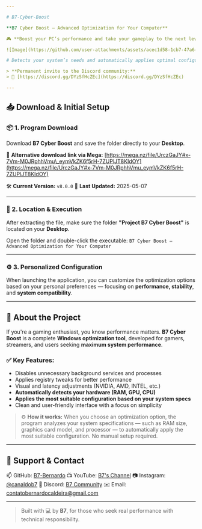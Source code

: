 ```yaml
---

# B7-Cyber-Boost

**B7 Cyber Boost – Advanced Optimization for Your Computer**

🎮 **Boost your PC’s performance and take your gameplay to the next level!**

![Image](https://github.com/user-attachments/assets/acec1d58-1cb7-47a6-87dd-d2a44aa174aa)

# Detects your system’s needs and automatically applies optimal configurations.

> **Permanent invite to the Discord community:**
> 🔗 [https://discord.gg/DYzSfHcZEc](https://discord.gg/DYzSfHcZEc)

---
```


## 📥 Download & Initial Setup

### 📦 1. Program Download

Download **B7 Cyber Boost** and save the folder directly to your **Desktop**.

🔗 **Alternative download link via Mega:**
[https://mega.nz/file/UrczGaJY#x-7Vm-M0JRphhVmu\_eymVkZK6f5rH-7ZUPlJT8KIdOY](https://mega.nz/file/UrczGaJY#x-7Vm-M0JRphhVmu_eymVkZK6f5rH-7ZUPlJT8KIdOY)

🛠️ **Current Version:** `v8.0.0`
📅 **Last Updated:** 2025-05-07

---

### 📂 2. Location & Execution

After extracting the file, make sure the folder **"Project B7 Cyber Boost"** is located on your **Desktop**.

Open the folder and double-click the executable:
`B7 Cyber Boost – Advanced Optimization for Your Computer`

---

### ⚙️ 3. Personalized Configuration

When launching the application, you can customize the optimization options based on your personal preferences — focusing on **performance, stability**, and **system compatibility**.

---

## 🧠 About the Project

If you're a gaming enthusiast, you know performance matters.
**B7 Cyber Boost** is a complete **Windows optimization tool**, developed for gamers, streamers, and users seeking **maximum system performance**.

### ✅ Key Features:

* Disables unnecessary background services and processes
* Applies registry tweaks for better performance
* Visual and latency adjustments (NVIDIA, AMD, INTEL, etc.)
* **Automatically detects your hardware (RAM, GPU, CPU)**
* **Applies the most suitable configuration based on your system specs**
* Clean and user-friendly interface with a focus on simplicity

> ⚙️ **How it works:**
> When you choose an optimization option, the program analyzes your system specifications — such as RAM size, graphics card model, and processor — to automatically apply the most suitable configuration. No manual setup required.

---

## 📎 Support & Contact

📫 GitHub: [B7-Bernardo](https://github.com/B7-Bernardo)
📺 YouTube: [B7's Channel](https://www.youtube.com/c/CanaldoB7)
📷 Instagram: [@canaldob7](https://www.instagram.com/canaldob7)
💬 Discord: [B7 Community](https://discord.gg/DYzSfHcZEc)
✉️ Email: [contatobernardocaldeira@gmail.com](mailto:contatobernardocaldeira@gmail.com)

---

> Built with 💻 by **B7**, for those who seek real performance with technical responsibility.


